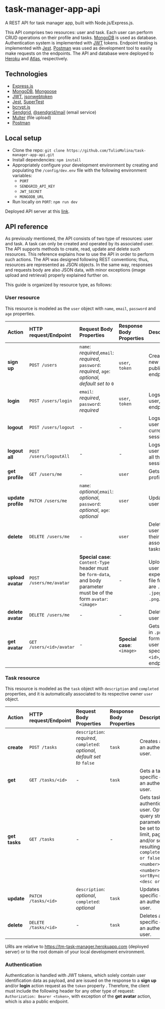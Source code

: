# task-manager-app-api

A REST API for task manager app, built with Node.js/Express.js.

This API comprises two resources: user and task. Each user can perform CRUD operations on their profile and tasks. [MongoDB](https://www.mongodb.com/) is used as database. Authentication system is implemented with [JWT](https://jwt.io/) tokens. Endpoint testing is implemented with [Jest](https://jestjs.io/). [Postman](https://www.postman.com/) was used as development tool to easily make requests on the endpoints. The API and database were deployed to [Heroku](https://devcenter.heroku.com/) and [Atlas](https://www.mongodb.com/cloud/atlas), respectively.

## Technologies
- [Express.js](https://expressjs.com/)
- [MongoDB](https://www.mongodb.com/), [Mongoose](https://mongoosejs.com/)
- [JWT](https://jwt.io/), [jsonwebtoken](https://www.npmjs.com/package/jsonwebtoken)
- [Jest](https://jestjs.io/), [SuperTest](https://www.npmjs.com/package/supertest)
- [bcrypt.js](https://www.npmjs.com/package/bcryptjs)
- [Sendgrid](https://www.npmjs.com/package/@sendgrid/mail), [@sendgrid/mail](https://www.npmjs.com/package/@sendgrid/mail) (email service) 
- [Multer](https://www.npmjs.com/package/multer) (file upload)
- [Postman](https://www.postman.com/)

## Local setup
- Clone the repo: `git clone https://github.com/TulioMolina/task-manager-app-api.git`
- Install dependencies: `npm install`
- Appropriately configure your development environment by creating and populating the `/config/dev.env` file with the following environment variables:
  - `PORT`
  - `SENDGRID_API_KEY`
  - `JWT_SECRET`
  - `MONGODB_URL`
- Run locally on `PORT`: `npm run dev`

Deployed API server at this [link](https://tm-task-manager.herokuapp.com).

## API reference
As previously mentioned, the API consists of two type of resources: user and task. A task can only be created and operated by its associated user. The API supports methods to create, read, update and delete such resources. This reference explains how to use the API in order to perform such actions. The API was designed following REST conventions; thus, resources are represented as JSON objects. In the same way, responses and requests body are also JSON data, with minor exceptions (image upload and retrieval) properly explained further on.

This guide is organized by resource type, as follows:

### User resource
This resource is modeled as the `user` object with `name`, `email`, `password` and `age` properties.

| Action                | HTTP request/Endpoint             | Request Body Properties               | Response Body Properties  | Description
| :---                  |     :---                          |          :---                         | :---                      | :---
| **sign up** | `POST /users` | `name`: *required*,`email`: *required*, `password`: *required*, `age`: *optional, default set to* `0` | `user`, `token` | Creates a new user, public endpoint.
| **login** | `POST /users/login` | `email`: *required*, `password`: *required* | `user`, `token` | Logs in a user, public endpoint.
| **logout** | `POST /users/logout` | - | - | Logs out a user from current session.
| **logout all** | `POST /users/logoutAll` | - | - | Logs out a user from all their sessions.
| **get profile** | `GET /users/me` | - | `user` | Gets user profile.
| **update profile** | `PATCH /users/me` | `name`: *optional*,`email`: *optional*, `password`: *optional*, `age`: *optional* | `user` | Updates user profile.
| **delete** | `DELETE /users/me` | - | `user` | Deletes user and all their associated tasks.
| **upload avatar** | `POST /users/me/avatar` | **Special case**: `Content-Type` header must be `form-data`, and body parameter must be of the form `avatar`: `<image>` | - | Uploads user avatar, expected file formats are `.jpg`, `.jpeg` and `.png`.
| **delete avatar** | `DELETE /users/me` | - | - | Deletes user avatar.
| **get avatar** | `GET /users/<id>/avatar` | - | **Special case**: `<image>` | Gets avatar, in `.png` format, of a user with specific `<id>`, public endpoint.

### Task resource
This resource is modeled as the `task` object with `description` and `completed` properties, and it is automatically associated to its respective owner `user` object.

| Action                | HTTP request/Endpoint             | Request Body Properties               | Response Body Properties  | Description
| :---                  |     :---                          |          :---                         | :---                      | :---
| **create** | `POST /tasks` | `description`: *required*, `completed`: *optional, default set to* `false` | `task` | Creates a task for an authenticated user.
| **get** | `GET /tasks/<id>` | - | `task` | Gets a task of specific `<id>` for an authenticated user.
| **get tasks** | `GET /tasks` | - | - | Gets tasks for an authenticated user. Optional query string parameters can be set to filter, limit, paginate and/or sort the resulting tasks: `completed=<true or false>`; `limit=<number>`; `skip=<number>`; `sortBy=createdAt:<desc or asc>`.    
| **update** | `PATCH /tasks/<id>` | `description`: *optional*, `completed`: *optional* | `task` | Updates a task of specific `<id>` for an authenticated user.
| **delete** | `DELETE /tasks/<id>` | - | `task` | Deletes a task of specific `<id>` for an authenticated user.

URIs are relative to https://tm-task-manager.herokuapp.com (deployed server) or to the root domain of your local development environment.

### Authentication
Authentication is handled with JWT tokens, which solely contain user identification data as payload, and are issued on the response to a **sign up** and/or **login** action request as the `token` property . Therefore, the client must include the following header for any other type of request: `Authorization: Bearer <token>`, with exception of the **get avatar** action, which is also a public endpoint.
